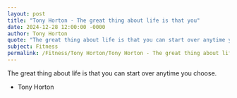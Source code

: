 ```yaml
---
layout: post
title: "Tony Horton - The great thing about life is that you"
date: 2024-12-28 12:00:00 -0000
author: Tony Horton
quote: "The great thing about life is that you can start over anytime you choose."
subject: Fitness
permalink: /Fitness/Tony Horton/Tony Horton - The great thing about life is that you
---
```


The great thing about life is that you can start over anytime you choose.

- Tony Horton
